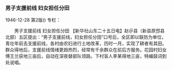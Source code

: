 ### 男子支援前线  妇女担任分田

1946-12-28
第2版()
专栏：

　　男子支援前线
    妇女担任分田
    【新华社山东二十五日电】赵＠县（新县原邳县北部）五区提出：“男子支援前线，妇女担任分田”口号后，全区即以联防为单位，青壮年前去支援前线，各村由农妇进行土地改革，历时一月，实现了耕者有其田。群众得地后，支援前线情绪更趋热烈，经常有千余群众在前后方服务。花园村妇女傅王兰获地三亩后，自动在深夜替部队领路。下村盲人李某得地三亩，特编鼓词到处说唱。
